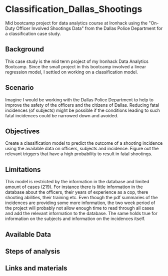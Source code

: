 # Classification_Dallas_Shootings
Mid bootcamp project for data analytics course at Ironhack using the "On-Duty Officer Involved Shootings Data" from the Dallas Police Department for a classification case study.

## Background
This case study is the mid term project of my Ironhack Data Analytics Bootcamp. Since the small project in this bootcamp involved a linear regression model, I settled on working on a classification model.

## Scenario
Imagine I would be working with the Dallas Police Department to help to improve the safety of the officers and the citizens of Dallas. Reducing fatal incidences (of subjects) might be possible if the conditions leading to such fatal incidences could be narrowed down and avoided.

## Objectives
Create a classification model to predict the outcome of a shooting incidence using the available data on officers, subjects and incidence.
Figure out the relevant triggers that have a high probability to result in fatal shootings.

## Limitations
This model is restricted by the information in the database and limited amount of cases (219). For instance there is little information in the database about the officers, their years of experience as a cop, there shooting abilities, their training etc. Even though the pdf summaries of the incidences are providing some more information, the two week period of the project will probably not allow enough time to read through all cases and add the relevant information to the database. The same holds true for information on the subjects and information on the incidences itself. 

## Available Data

## Steps of analysis

## Links and materials
